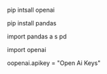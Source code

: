 pip intsall openai

pip install pandas

import pandas a s pd

import openai

oopenai.apikey = "Open Ai Keys"
